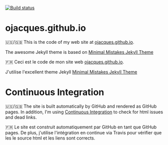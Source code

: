 [![Build status](https://travis-ci.org/ojacques/ojacques.github.io.svg?branch=master)](https://travis-ci.org/ojacques/ojacques.github.io)

# ojacques.github.io

:us:/:gb:
This is the code of my web site at [ojacques.github.io](https://ojacques.github.io).

The awesome Jekyll theme is based on [Minimal Mistakes Jekyll Theme](https://mmistakes.github.io/minimal-mistakes/)

:fr:
Ceci est le code de mon site web [ojacques.github.io](https://ojacques.github.io).

J'utilise l'excellent theme Jekyll [Minimal Mistakes Jekyll Theme](https://mmistakes.github.io/minimal-mistakes/)

# Continuous Integration

:us:/:gb:
The site is built automatically by GitHub and rendered as  GitHub pages. In
addition, I'm using [Continuous
Integration](https://travis-ci.org/ojacques/ojacques.github.io) to check for
html issues and dead links.

:fr:
Le site est construit automatiquement par GitHub en tant que GitHub pages. De
plus, j'utilise l'intégration en continue via Travis pour vérifier que les  le
source html et les liens sont corrects.

